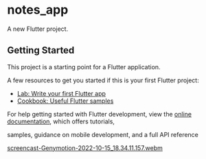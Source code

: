 # notes_app

A new Flutter project.

## Getting Started

This project is a starting point for a Flutter application.

A few resources to get you started if this is your first Flutter project:

- [Lab: Write your first Flutter app](https://docs.flutter.dev/get-started/codelab)
- [Cookbook: Useful Flutter samples](https://docs.flutter.dev/cookbook)

For help getting started with Flutter development, view the
[online documentation](https://docs.flutter.dev/), which offers tutorials,

samples, guidance on mobile development, and a full API reference

[screencast-Genymotion-2022-10-15_18.34.11.157.webm](https://user-images.githubusercontent.com/67444975/195997784-d1c1b686-6159-4c0f-b24a-c0c25aabc165.webm)



